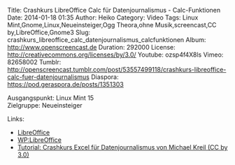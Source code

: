 Title: Crashkurs LibreOffice Calc für Datenjournalismus - Calc-Funktionen
Date: 2014-01-18 01:35
Author: Heiko
Category: Video
Tags: Linux Mint,Gnome,Linux,Neueinsteiger,Ogg Theora,ohne Musik,screencast,CC by,LibreOffice,Gnome3
Slug: crashkurs_libreoffice_calc_datenjournalismus_calcfunktionen
Album: http://www.openscreencast.de
Duration: 292000
License: http://creativecommons.org/licenses/by/3.0/
Youtube: ozsp4f4X8ls
Vimeo: 82658002
Tumblr: http://openscreencast.tumblr.com/post/53557499118/crashkurs-libreoffice-calc-fuer-datenjournalismus
Diaspora: https://pod.geraspora.de/posts/1351303

Ausgangspunkt: Linux Mint 15  
Zielgruppe: Neueinsteiger  

Links:

  * [LibreOffice](http://de.libreoffice.org/hilfe-kontakt/handbuecher/ "Link zu LibreOffice" )
  * [WP:LibreOffice](http://de.wikipedia.org/wiki/Libreoffice "LibreOffice" )
  * [Tutorial: Crashkurs Excel für Datenjournalismus von Michael Kreil (CC by 3.0)](http://www.opendatacity.de/tutorial-crashkurs-excel-fur-datenjournalismus/ "opendatacity.de" )

